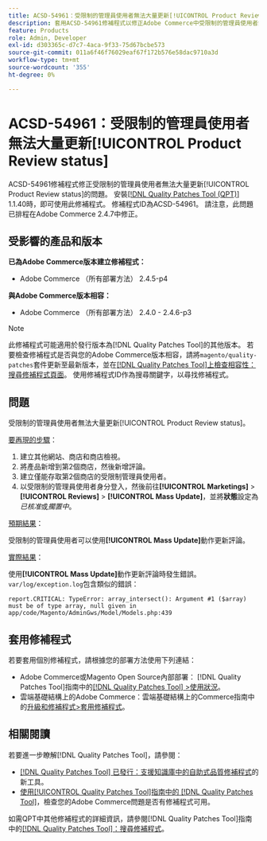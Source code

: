 ```yaml
---
title: ACSD-54961：受限制的管理員使用者無法大量更新[!UICONTROL Product Review status]
description: 套用ACSD-54961修補程式以修正Adobe Commerce中受限制的管理員使用者無法大量更新產品評論狀態的問題。
feature: Products
role: Admin, Developer
exl-id: d303365c-d7c7-4aca-9f33-75d67bcbe573
source-git-commit: 011a6f46f76029eaf67f172b576e58dac9710a3d
workflow-type: tm+mt
source-wordcount: '355'
ht-degree: 0%

---
```


# ACSD-54961：受限制的管理員使用者無法大量更新[!UICONTROL Product Review status]

ACSD-54961修補程式修正受限制的管理員使用者無法大量更新[!UICONTROL Product Review status]的問題。 安裝[[!DNL Quality Patches Tool (QPT)]](https://experienceleague.adobe.com/en/docs/commerce-operations/tools/quality-patches-tool/quality-patches-tool-to-self-serve-quality-patches) 1.1.40時，即可使用此修補程式。 修補程式ID為ACSD-54961。 請注意，此問題已排程在Adobe Commerce 2.4.7中修正。

## 受影響的產品和版本

**已為Adobe Commerce版本建立修補程式：**

* Adobe Commerce （所有部署方法） 2.4.5-p4

**與Adobe Commerce版本相容：**

* Adobe Commerce （所有部署方法） 2.4.0 - 2.4.6-p3

>[!NOTE]
>
>此修補程式可能適用於發行版本為[!DNL Quality Patches Tool]的其他版本。 若要檢查修補程式是否與您的Adobe Commerce版本相容，請將`magento/quality-patches`套件更新至最新版本，並在[[!DNL Quality Patches Tool]上檢查相容性：搜尋修補程式頁面](https://experienceleague.adobe.com/tools/commerce-quality-patches/index.html)。 使用修補程式ID作為搜尋關鍵字，以尋找修補程式。

## 問題

受限制的管理員使用者無法大量更新[!UICONTROL Product Review status]。

<u>要再現的步驟</u>：

1. 建立其他網站、商店和商店檢視。
1. 將產品新增到第2個商店，然後新增評論。
1. 建立僅能存取第2個商店的受限制管理員使用者。
1. 以受限制的管理員使用者身分登入，然後前往&#x200B;**[!UICONTROL  Marketings]** > **[!UICONTROL Reviews]** > **[!UICONTROL Mass Update]**，並將&#x200B;**狀態**&#x200B;設定為&#x200B;*已核准*&#x200B;或&#x200B;*擱置中*。

<u>預期結果</u>：

受限制的管理員使用者可以使用&#x200B;**[!UICONTROL Mass Update]**&#x200B;動作更新評論。

<u>實際結果</u>：

使用&#x200B;**[!UICONTROL Mass Update]**&#x200B;動作更新評論時發生錯誤。<br>
`var/log/exception.log`包含類似的錯誤：

```
report.CRITICAL: TypeError: array_intersect(): Argument #1 ($array) must be of type array, null given in app/code/Magento/AdminGws/Model/Models.php:439
```

## 套用修補程式

若要套用個別修補程式，請根據您的部署方法使用下列連結：

* Adobe Commerce或Magento Open Source內部部署： [!DNL Quality Patches Tool]指南中的[[!DNL Quality Patches Tool] >使用狀況](/help/tools/quality-patches-tool/usage.md)。
* 雲端基礎結構上的Adobe Commerce：雲端基礎結構上的Commerce指南中的[升級和修補程式>套用修補程式](https://experienceleague.adobe.com/docs/commerce-cloud-service/user-guide/develop/upgrade/apply-patches.html)。

## 相關閱讀

若要進一步瞭解[!DNL Quality Patches Tool]，請參閱：

* [[!DNL Quality Patches Tool] 已發行：支援知識庫中的自助式品質修補程式](https://experienceleague.adobe.com/en/docs/commerce-operations/tools/quality-patches-tool/quality-patches-tool-to-self-serve-quality-patches)的新工具。
* [使用[!UICONTROL Quality Patches Tool]指南中的 [!DNL Quality Patches Tool]](/help/tools/quality-patches-tool/patches-available-in-qpt/check-patch-for-magento-issue-with-magento-quality-patches.md)，檢查您的Adobe Commerce問題是否有修補程式可用。


如需QPT中其他修補程式的詳細資訊，請參閱[!DNL Quality Patches Tool]指南中的[[!DNL Quality Patches Tool]：搜尋修補程式](https://experienceleague.adobe.com/tools/commerce-quality-patches/index.html)。
